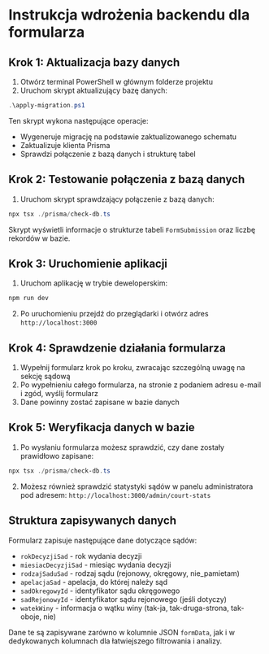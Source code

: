 # Instrukcja wdrożenia backendu dla formularza

## Krok 1: Aktualizacja bazy danych

1. Otwórz terminal PowerShell w głównym folderze projektu
2. Uruchom skrypt aktualizujący bazę danych:

```powershell
.\apply-migration.ps1
```

Ten skrypt wykona następujące operacje:

- Wygeneruje migrację na podstawie zaktualizowanego schematu
- Zaktualizuje klienta Prisma
- Sprawdzi połączenie z bazą danych i strukturę tabel

## Krok 2: Testowanie połączenia z bazą danych

1. Uruchom skrypt sprawdzający połączenie z bazą danych:

```powershell
npx tsx ./prisma/check-db.ts
```

Skrypt wyświetli informacje o strukturze tabeli `FormSubmission` oraz liczbę rekordów w bazie.

## Krok 3: Uruchomienie aplikacji

1. Uruchom aplikację w trybie deweloperskim:

```powershell
npm run dev
```

2. Po uruchomieniu przejdź do przeglądarki i otwórz adres `http://localhost:3000`

## Krok 4: Sprawdzenie działania formularza

1. Wypełnij formularz krok po kroku, zwracając szczególną uwagę na sekcję sądową
2. Po wypełnieniu całego formularza, na stronie z podaniem adresu e-mail i zgód, wyślij formularz
3. Dane powinny zostać zapisane w bazie danych

## Krok 5: Weryfikacja danych w bazie

1. Po wysłaniu formularza możesz sprawdzić, czy dane zostały prawidłowo zapisane:

```powershell
npx tsx ./prisma/check-db.ts
```

2. Możesz również sprawdzić statystyki sądów w panelu administratora pod adresem:
   `http://localhost:3000/admin/court-stats`

## Struktura zapisywanych danych

Formularz zapisuje następujące dane dotyczące sądów:

- `rokDecyzjiSad` - rok wydania decyzji
- `miesiacDecyzjiSad` - miesiąc wydania decyzji
- `rodzajSaduSad` - rodzaj sądu (rejonowy, okręgowy, nie_pamietam)
- `apelacjaSad` - apelacja, do której należy sąd
- `sadOkregowyId` - identyfikator sądu okręgowego
- `sadRejonowyId` - identyfikator sądu rejonowego (jeśli dotyczy)
- `watekWiny` - informacja o wątku winy (tak-ja, tak-druga-strona, tak-oboje, nie)

Dane te są zapisywane zarówno w kolumnie JSON `formData`, jak i w dedykowanych kolumnach dla łatwiejszego filtrowania i analizy.
